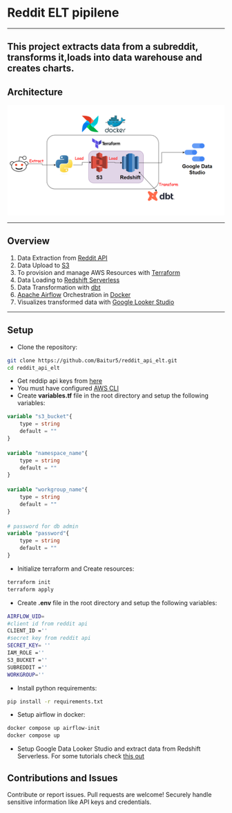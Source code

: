 
# Reddit ELT pipilene
------
This project extracts data from a subreddit, transforms it,loads into data warehouse and creates charts.
------

## Architecture
![architecture](./images/architecture.png)

------

## Overview 
1. Data Extraction from [Reddit API](https://www.reddit.com/dev/api/)
2. Data Upload to [S3](https://aws.amazon.com/s3/)
3. To provision and manage AWS Resources with [Terraform](https://developer.hashicorp.com/terraform/intro)
4. Data Loading to [Redshift Serverless](https://aws.amazon.com/redshift/redshift-serverless/)
5. Data Transformation with [dbt](https://www.getdbt.com/)
6. [Apache Airflow](https://airflow.apache.org/) Orchestration in [Docker](https://www.docker.com/)
7. Visualizes transformed data with [Google Looker Studio](https://lookerstudio.google.com/)

------
## Setup
- Clone the repository:
```bash
git clone https://github.com/Baitur5/reddit_api_elt.git
cd reddit_api_elt
```
- Get reddip api keys from [here](https://www.reddit.com/prefs/apps)
- You must have configured [AWS CLI](https://docs.aws.amazon.com/cli/latest/userguide/cli-chap-configure.html)
- Create **variables.tf** file in the root directory and setup the following variables:
```terraform
variable "s3_bucket"{
    type = string
    default = ""
}

variable "namespace_name"{
    type = string
    default = ""
}

variable "workgroup_name"{
    type = string
    default = ""
}

# password for db admin
variable "password"{
    type = string
    default = ""
}
```
- Initialize terraform and Create resources:
```bash
terraform init
terraform apply
```
- Create **.env** file in the root directory and setup the following variables:
```bash
AIRFLOW_UID=
#client id from reddit api
CLIENT_ID =''
#secret key from reddit api
SECRET_KEY= ''
IAM_ROLE =''
S3_BUCKET =''
SUBREDDIT =''
WORKGROUP=''
```
- Install python requirements:
```bash
pip install -r requirements.txt
```
- Setup airflow in docker:
```bash
docker compose up airflow-init
docker compose up
```
- Setup Google Data Looker Studio and extract data from Redshift Serverless. For some tutorials
check [this out](https://support.google.com/looker-studio/answer/6283323?hl=en)

## Contributions and Issues
Contribute or report issues. Pull requests are welcome! Securely handle sensitive information like API keys and credentials.
